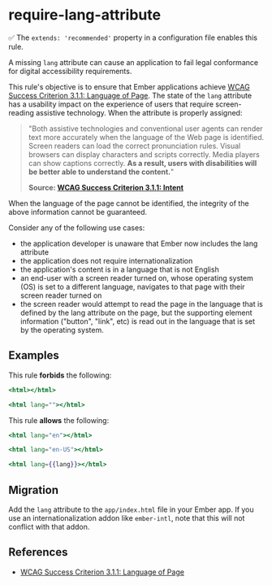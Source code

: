 # require-lang-attribute

✅ The `extends: 'recommended'` property in a configuration file enables this rule.

A missing `lang` attribute can cause an application to fail legal conformance for digital accessibility requirements.

This rule's objective is to ensure that Ember applications achieve [WCAG Success Criterion 3.1.1: Language of Page](https://www.w3.org/WAI/WCAG21/Understanding/language-of-page.html). The state of the `lang` attribute has a usability impact on the experience of users that require screen-reading assistive technology. When the attribute is properly assigned:

> "Both assistive technologies and conventional user agents can render text more accurately when the language of the Web page is identified. Screen readers can load the correct pronunciation rules. Visual browsers can display characters and scripts correctly. Media players can show captions correctly. **As a result, users with disabilities will be better able to understand the content.**"
>
> **Source: [WCAG Success Criterion 3.1.1: Intent](https://www.w3.org/WAI/WCAG21/Understanding/language-of-page.html#intent)**

When the language of the page cannot be identified, the integrity of the above information cannot be guaranteed.

Consider any of the following use cases:

* the application developer is unaware that Ember now includes the lang attribute
* the application does not require internationalization
* the application's content is in a language that is not English
* an end-user with a screen reader turned on, whose operating system (OS) is set to a different language, navigates to that page with their screen reader turned on
* the screen reader would attempt to read the page in the language that is defined by the lang attribute on the page, but the supporting element information ("button", "link", etc) is read out in the language that is set by the operating system.

## Examples

This rule **forbids** the following:

```hbs
<html></html>
```

```hbs
<html lang=""></html>
```

This rule **allows** the following:

```hbs
<html lang="en"></html>
```

```hbs
<html lang="en-US"></html>
```

```hbs
<html lang={{lang}}></html>
```

## Migration

Add the `lang` attribute to the `app/index.html` file in your Ember app. If you use an internationalization addon like `ember-intl`, note that this will not conflict with that addon.

## References

* [WCAG Success Criterion 3.1.1: Language of Page](https://www.w3.org/WAI/WCAG21/Understanding/language-of-page.html)
